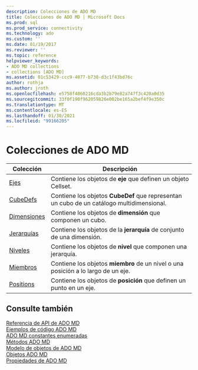 ```yaml
---
description: Colecciones de ADO MD
title: Colecciones de ADO MD | Microsoft Docs
ms.prod: sql
ms.prod_service: connectivity
ms.technology: ado
ms.custom: ''
ms.date: 01/19/2017
ms.reviewer: ''
ms.topic: reference
helpviewer_keywords:
- ADO MD collections
- collections [ADO MD]
ms.assetid: 01c53429-ccc9-4077-b738-d3c1f43bd76c
author: rothja
ms.author: jroth
ms.openlocfilehash: e5758f4860216cda3b2b79e82a747f3c420a0d35
ms.sourcegitcommit: 33f0f190f962059826e002be165a2bef4f9e350c
ms.translationtype: MT
ms.contentlocale: es-ES
ms.lasthandoff: 01/30/2021
ms.locfileid: "99166205"
---
```

# <a name="ado-md-collections"></a>Colecciones de ADO MD

|Colección|Descripción|  
|-|-|  
|[Ejes](./axes-collection-ado-md.md)|Contiene los objetos de **eje** que definen un objeto Cellset.|  
|[CubeDefs](./cubedef-object-ado-md.md)|Contiene los objetos **CubeDef** que representan un cubo de un catálogo multidimensional.|  
|[Dimensiones](./dimension-object-ado-md.md)|Contiene los objetos de **dimensión** que componen un cubo.|  
|[Jerarquías](./hierarchy-object-ado-md.md)|Contiene los objetos de la **jerarquía** de conjunto de una dimensión.|  
|[Niveles](./level-object-ado-md.md)|Contiene los objetos de **nivel** que componen una jerarquía.|  
|[Miembros](./members-collection-ado-md.md)|Contiene los objetos **miembro** de un nivel o una posición a lo largo de un eje.|  
|[Positions](./positions-collection-ado-md.md)|Contiene los objetos de **posición** que definen un punto en un eje.|  
  
## <a name="see-also"></a>Consulte también  
 [Referencia de API de ADO MD](./ado-md-object-model.md)   
 [Ejemplos de código ADO MD](./ado-md-code-examples.md)   
 [ADO MD constantes enumeradas](./ado-md-enumerated-constants.md)   
 [Métodos ADO MD](./ado-md-methods.md)   
 [Modelo de objetos de ADO MD](./ado-md-object-model.md)   
 [Objetos ADO MD](./ado-md-objects.md)   
 [Propiedades de ADO MD](./ado-md-properties.md)

